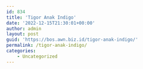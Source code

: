 ```yaml
---
id: 834
title: 'Tigor Anak Indigo'
date: '2022-12-15T21:30:01+00:00'
author: admin
layout: post
guid: 'https://bos.awn.biz.id/tigor-anak-indigo/'
permalink: /tigor-anak-indigo/
categories:
    - Uncategorized
---
```


